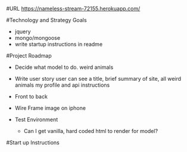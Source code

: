 
#URL
https://nameless-stream-72155.herokuapp.com/

#Technology and Strategy Goals
- jquery
- mongo/mongoose
- write startup instructions in readme

#Project Roadmap
- Decide what model to do.
    weird animals

- Write user story
    user can see a title, brief summary of site, all weird animals my profile and api instructions

- Front to back

- Wire Frame
    image on iphone

- Test Environment
    - Can I get vanilla, hard coded html to render for model?


#Start up Instructions

